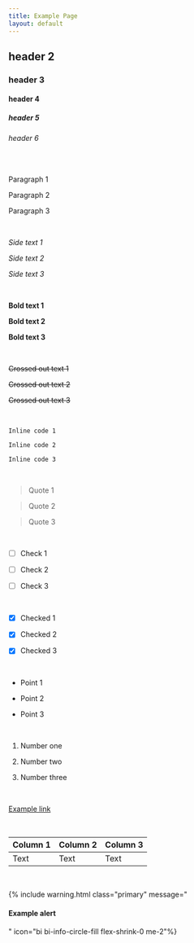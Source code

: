 ```yaml
---
title: Example Page
layout: default
---
```


## header 2
### header 3
#### header 4
##### header 5
###### header 6

<br>

Paragraph 1

Paragraph 2

Paragraph 3

<br>

*Side text 1*

*Side text 2*

*Side text 3*

<br>

**Bold text 1**

**Bold text 2**

**Bold text 3**

<br>

~~Crossed out text 1~~

~~Crossed out text 2~~

~~Crossed out text 3~~

<br>

`Inline code 1`

`Inline code 2`

`Inline code 3`

<br>

> Quote 1

> Quote 2

> Quote 3

<br>

- [ ] Check 1

- [ ] Check 2

- [ ] Check 3

<br>

- [x] Checked 1

- [x] Checked 2

- [x] Checked 3

<br>

* Point 1

* Point 2

* Point 3

<br>

1. Number one

2. Number two

3. Number three

<br>

[Example link](https://example.com)

<br>

| Column 1 | Column 2 | Column 3 |
| -------- | -------- | -------- |
| Text     | Text     | Text     |

<br>

{% include warning.html class="primary" message="<h4>Example alert</h4>" icon="bi bi-info-circle-fill flex-shrink-0 me-2"%}